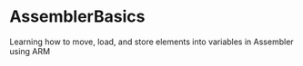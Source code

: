 # AssemblerBasics

Learning how to move, load, and store elements into variables in Assembler using ARM
